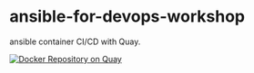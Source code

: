 # ansible-for-devops-workshop
ansible container CI/CD with Quay.


[![Docker Repository on Quay](https://quay.io/repository/colin_mccarthy/ansible-for-devops-siteb/status "Docker Repository on Quay")](https://quay.io/repository/colin_mccarthy/ansible-for-devops-siteb)
